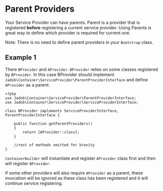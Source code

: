 # Parent Providers

Your Service Provider can have parents. Parent is a provider that is registered **before** registering a current service 
provider. Using Parents is great way to define which provider is required for current one.


Note: There is no need to define parent providers in your ``Bootstrap`` class. 


## Example 1

There ``BProvider`` and ``AProvider``. ``BProvider`` relies on some classes registered by ``BProvider``.  In this case
BProvider should implement ``Jadob\Container\ServiceProvider\ParentProviderInterface`` and define ``AProvider`` as a parent:

````
<?php
use Jadob\Container\ServiceProvider\ParentProviderInterface;
use Jadob\Container\ServiceProvider\ServiceProviderInterface;

class BProvider implements ServiceProviderInterface, ParentProviderInterface {

    public function getParentProviders()
    {
        return [AProvider::class];
    } 

    //rest of methods omitted for brevity
}

````

``ContainerBuilder`` will instantiate and register ``AProvider`` class first and then will register ``BProvider``.

If some other providers will also require ``AProvider`` as a parent, these invocation will be ignored as these class
has been registered and it will continue service registering.






